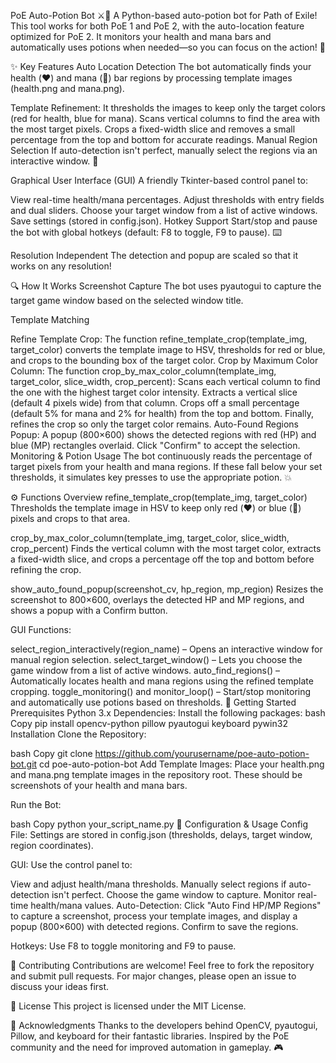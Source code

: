 PoE Auto-Potion Bot ⚔️💊
A Python-based auto-potion bot for Path of Exile! This tool works for both PoE 1 and PoE 2, with the auto-location feature optimized for PoE 2. It monitors your health and mana bars and automatically uses potions when needed—so you can focus on the action! 🚀

✨ Key Features
Auto Location Detection
The bot automatically finds your health (❤️) and mana (💙) bar regions by processing template images (health.png and mana.png).

Template Refinement:
It thresholds the images to keep only the target colors (red for health, blue for mana).
Scans vertical columns to find the area with the most target pixels.
Crops a fixed-width slice and removes a small percentage from the top and bottom for accurate readings.
Manual Region Selection
If auto-detection isn't perfect, manually select the regions via an interactive window. 🎯

Graphical User Interface (GUI)
A friendly Tkinter-based control panel to:

View real-time health/mana percentages.
Adjust thresholds with entry fields and dual sliders.
Choose your target window from a list of active windows.
Save settings (stored in config.json).
Hotkey Support
Start/stop and pause the bot with global hotkeys (default: F8 to toggle, F9 to pause). ⌨️

Resolution Independent
The detection and popup are scaled so that it works on any resolution!

🔍 How It Works
Screenshot Capture
The bot uses pyautogui to capture the target game window based on the selected window title.

Template Matching

Refine Template Crop:
The function refine_template_crop(template_img, target_color) converts the template image to HSV, thresholds for red or blue, and crops to the bounding box of the target color.
Crop by Maximum Color Column:
The function crop_by_max_color_column(template_img, target_color, slice_width, crop_percent):
Scans each vertical column to find the one with the highest target color intensity.
Extracts a vertical slice (default 4 pixels wide) from that column.
Crops off a small percentage (default 5% for mana and 2% for health) from the top and bottom.
Finally, refines the crop so only the target color remains.
Auto-Found Regions Popup:
A popup (800×600) shows the detected regions with red (HP) and blue (MP) rectangles overlaid. Click "Confirm" to accept the selection.
Monitoring & Potion Usage
The bot continuously reads the percentage of target pixels from your health and mana regions. If these fall below your set thresholds, it simulates key presses to use the appropriate potion. 💥

⚙️ Functions Overview
refine_template_crop(template_img, target_color)
Thresholds the template image in HSV to keep only red (❤️) or blue (💙) pixels and crops to that area.

crop_by_max_color_column(template_img, target_color, slice_width, crop_percent)
Finds the vertical column with the most target color, extracts a fixed-width slice, and crops a percentage off the top and bottom before refining the crop.

show_auto_found_popup(screenshot_cv, hp_region, mp_region)
Resizes the screenshot to 800×600, overlays the detected HP and MP regions, and shows a popup with a Confirm button.

GUI Functions:

select_region_interactively(region_name) – Opens an interactive window for manual region selection.
select_target_window() – Lets you choose the game window from a list of active windows.
auto_find_regions() – Automatically locates health and mana regions using the refined template cropping.
toggle_monitoring() and monitor_loop() – Start/stop monitoring and automatically use potions based on thresholds.
🚀 Getting Started
Prerequisites
Python 3.x
Dependencies:
Install the following packages:
bash
Copy
pip install opencv-python pillow pyautogui keyboard pywin32
Installation
Clone the Repository:

bash
Copy
git clone https://github.com/yourusername/poe-auto-potion-bot.git
cd poe-auto-potion-bot
Add Template Images:
Place your health.png and mana.png template images in the repository root. These should be screenshots of your health and mana bars.

Run the Bot:

bash
Copy
python your_script_name.py
🔧 Configuration & Usage
Config File:
Settings are stored in config.json (thresholds, delays, target window, region coordinates).

GUI:
Use the control panel to:

View and adjust health/mana thresholds.
Manually select regions if auto-detection isn't perfect.
Choose the game window to capture.
Monitor real-time health/mana values.
Auto-Detection:
Click "Auto Find HP/MP Regions" to capture a screenshot, process your template images, and display a popup (800×600) with detected regions. Confirm to save the regions.

Hotkeys:
Use F8 to toggle monitoring and F9 to pause.

🤝 Contributing
Contributions are welcome! Feel free to fork the repository and submit pull requests. For major changes, please open an issue to discuss your ideas first.

📄 License
This project is licensed under the MIT License.

🙏 Acknowledgments
Thanks to the developers behind OpenCV, pyautogui, Pillow, and keyboard for their fantastic libraries.
Inspired by the PoE community and the need for improved automation in gameplay. 🎮
